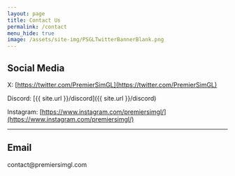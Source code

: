 ```yaml
---
layout: page
title: Contact Us
permalink: /contact
menu_hide: true
image: /assets/site-img/PSGLTwitterBannerBlank.png
---
```

## Social Media
X: [https://twitter.com/PremierSimGL](https://twitter.com/PremierSimGL)

Discord: [{{ site.url }}/discord]({{ site.url }}/discord)

Instagram: [https://www.instagram.com/premiersimgl/](https://www.instagram.com/premiersimgl/)

* * *

## Email
<!-- contact@example.com -->contact<!-- @example.com -->@premiersimgl.com